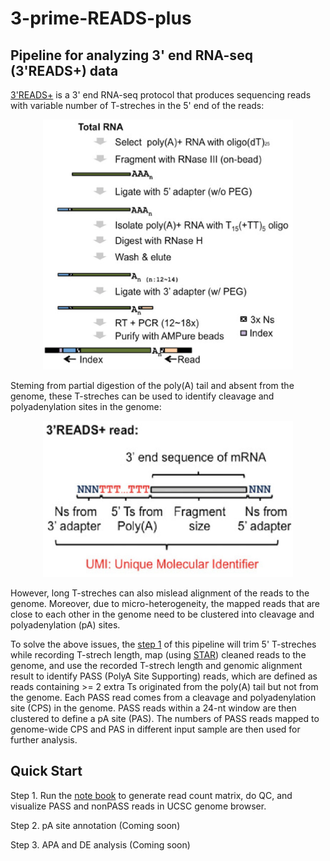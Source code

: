 # 3-prime-READS-plus
## Pipeline for analyzing 3' end RNA-seq (3'READS+) data 

[3'READS+](https://www.ncbi.nlm.nih.gov/pmc/articles/PMC5029459/) is a 3' end RNA-seq protocol that produces sequencing reads with variable number of T-streches in the 5' end of the reads:

<center><img src="images/flowchart.jpg" width="400" height="400" class="center"></center>

Steming from partial digestion of the poly(A) tail and absent from the genome, these T-streches can be used to identify cleavage and polyadenylation sites in the genome:

<center><img src="images/read.jpg" width="400" height="250" class="center"></center>

However, long T-streches can also mislead alignment of the reads to the genome. Moreover, due to micro-heterogeneity, the mapped reads that are close to each other in the genome need to be clustered into cleavage and polyadenylation (pA) sites.

To solve the above issues, the [step 1](https://github.com/DinghaiZ/3-prime-READS-plus/blob/master/3%60READS%2B%20Step-1.ipynb) of this pipeline will trim 5' T-streches while recording T-strech length, map (using [STAR](https://github.com/alexdobin/STAR)) cleaned reads to the genome, and use the recorded T-strech length and genomic alignment result to identify PASS (PolyA Site Supporting) reads, which are defined as reads containing >= 2 extra Ts originated from the poly(A) tail but not from the genome. Each PASS read comes from a cleavage and polyadenylation site (CPS) in the genome. PASS reads within a 24-nt window are then clustered to define a pA site (PAS). The numbers of PASS reads mapped to genome-wide CPS and PAS in different input sample are then used for further analysis. 


## Quick Start
Step 1. Run the [note book](https://github.com/DinghaiZ/3-prime-READS-plus/blob/master/3%60READS%2B%20Step-1.ipynb) to generate read count matrix, do QC, and visualize PASS and nonPASS reads in UCSC genome browser. 

Step 2. pA site annotation (Coming soon)

Step 3. APA and DE analysis (Coming soon)

